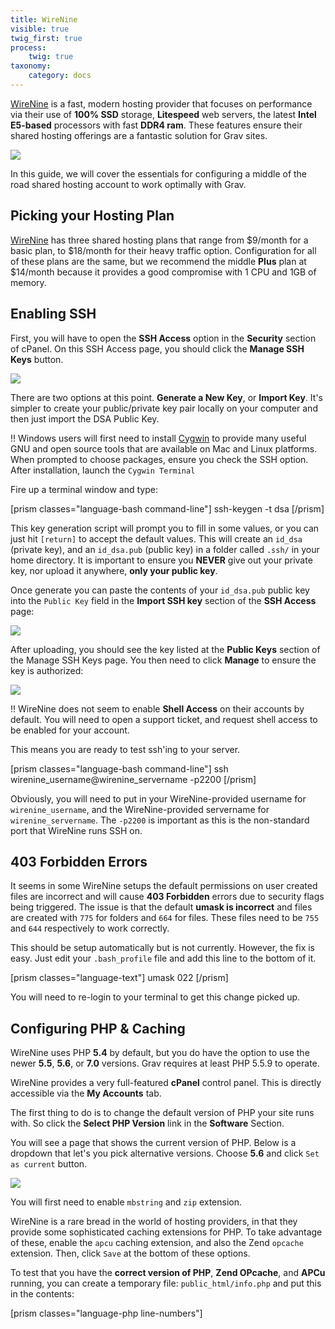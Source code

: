 ```yaml
---
title: WireNine
visible: true
twig_first: true
process:
    twig: true
taxonomy:
    category: docs
---
```


[WireNine](https://my.wirenine.com/aff.php?aff=023) is a fast, modern hosting provider that focuses on performance via their use of **100% SSD** storage, **Litespeed** web servers, the latest **Intel E5-based** processors with fast **DDR4 ram**. These features ensure their shared hosting offerings are a fantastic solution for Grav sites.

![](wirenine.png)

In this guide, we will cover the essentials for configuring a middle of the road shared hosting account to work optimally with Grav.

## Picking your Hosting Plan

[WireNine](https://my.wirenine.com/aff.php?aff=023) has three shared hosting plans that range from $9/month for a basic plan, to $18/month for their heavy traffic option.  Configuration for all of these plans are the same, but we recommend the middle **Plus** plan at $14/month because it provides a good compromise with 1 CPU and 1GB of memory.

## Enabling SSH

First, you will have to open the **SSH Access** option in the **Security** section of cPanel. On this SSH Access page, you should click the **Manage SSH Keys** button.

![](manage-ssh-keys.png)

There are two options at this point.  **Generate a New Key**, or **Import Key**. It's simpler to create your public/private key pair locally on your computer and then just import the DSA Public Key.

!! Windows users will first need to install [Cygwin](https://www.cygwin.com/) to provide many useful GNU and open source tools that are available on Mac and Linux platforms. When prompted to choose packages, ensure you check the SSH option. After installation, launch the `Cygwin Terminal`

Fire up a terminal window and type:

[prism classes="language-bash command-line"]
ssh-keygen -t dsa
[/prism]

This key generation script will prompt you to fill in some values, or you can just hit `[return]` to accept the default values.  This will create an `id_dsa` (private key), and an `id_dsa.pub` (public key) in a folder called `.ssh/` in your home directory. It is important to ensure you **NEVER** give out your private key, nor upload it anywhere, **only your public key**.

Once generate you can paste the contents of your `id_dsa.pub` public key into the `Public Key` field in the **Import SSH key** section of the **SSH Access** page:

![](ssh-public-key.png)

After uploading, you should see the key listed at the **Public Keys** section of the Manage SSH Keys page.  You then need to click **Manage** to ensure the key is authorized:

![](authorized-keys.png)

!! WireNine does not seem to enable **Shell Access** on their accounts by default.  You will need to open a support ticket, and request shell access to be enabled for your account.

This means you are ready to test ssh'ing to your server.

[prism classes="language-bash command-line"]
ssh wirenine_username@wirenine_servername -p2200
[/prism]

Obviously, you will need to put in your WireNine-provided username for `wirenine_username`, and the WireNine-provided servername for `wirenine_servername`.  The `-p2200` is important as this is the non-standard port that WireNine runs SSH on.

## 403 Forbidden Errors

It seems in some WireNine setups the default permissions on user created files are incorrect and will cause **403 Forbidden** errors due to security flags being triggered.  The issue is that the default **umask is incorrect** and files are created with `775` for folders and `664` for files.  These files need to be `755` and `644` respectively to work correctly.

This should be setup automatically but is not currently.  However, the fix is easy.  Just edit your `.bash_profile` file and add this line to the bottom of it.

[prism classes="language-text"]
umask 022
[/prism]

You will need to re-login to your terminal to get this change picked up.

## Configuring PHP & Caching

WireNine uses PHP **5.4** by default, but you do have the option to use the newer **5.5**, **5.6**, or **7.0** versions. Grav requires at least PHP 5.5.9 to operate.

WireNine provides a very full-featured **cPanel** control panel. This is directly accessible via the **My Accounts** tab.

The first thing to do is to change the default version of PHP your site runs with. So click the **Select PHP Version** link in the **Software** Section.

You will see a page that shows the current version of PHP.  Below is a dropdown that let's you pick alternative versions.  Choose **5.6** and click `Set as current` button.

![](php-settings.png)

You will first need to enable `mbstring` and `zip` extension.

WireNine is a rare bread in the world of hosting providers, in that they provide some sophisticated caching extensions for PHP.  To take advantage of these, enable the `apcu` caching extension, and also the Zend `opcache` extension.  Then, click `Save` at the bottom of these options.

To test that you have the **correct version of PHP**, **Zend OPcache**, and **APCu** running, you can create a temporary file: `public_html/info.php` and put this in the contents:

[prism classes="language-php line-numbers"]
<?php phpinfo();
[/prism]

Save the file and point your browser to this info.php file on your site, and you should be greeted with PHP information reflecting the version you selected earlier:

![](php-info1.png)

You should also be able to scroll down and see **Zend OPcache** listed in the **zend engine** block, and an **APCu** section below it:

![](php-info2.png)

## Install and Test Grav

Using your new found SSH capabilities, let's SSH to your WireNine server (if you are not already there) and download the latest version of Grav, unzip it and test it out!

We will extract Grav into a `/grav` subfolder, but you could unzip directly into the root of your `~/public_html/` folder to ensure Grav is accessible directly.

[prism classes="language-bash command-line"]
cd ~/public_html
wget https://getgrav.org/download/core/grav/latest
unzip grav-v{{ grav_version }}.zip
[/prism]

You should now be able to point your browser to `http://mywirenineserver.com/grav` using the appropriate URL of course.

Because you have followed these instructions diligently, you will also be able to use the [Grav CLI](../../advanced/grav-cli) and [Grav GPM](../../advanced/grav-gpm) commands such as:

[prism classes="language-bash command-line" cl-output="3-13"]
cd ~/public_html/grav
bin/grav clear-cache

Clearing cache

Cleared:  cache/twig/*
Cleared:  cache/doctrine/*
Cleared:  cache/compiled/*
Cleared:  cache/validated-*
Cleared:  images/*
Cleared:  assets/*

Touched: /home/your_user/public_html/grav/user/config/system.yaml
[/prism]

## Alternate Install Method: Softaculous

[ui-callout]
[ui-callout-item title="Portal/CMS" position="67%, 20%, se"]
Selecting this category will take you to a page where you can find the Grav CMS.
[/ui-callout-item]
![](soft_1.png)
[/ui-callout]

Available in Cpanel, Softaculous is a quick-and-easy installation method for Grav. You will find it at the bottom of your Cpanel dashboard in the **Portals/CMS** category. Once you have selected that category, you can scroll down and find the Grav entry.

[ui-callout]
[ui-callout-item title="Download" position="67%, 85%, se"]
Selecting the download icon will take you to the product page for Grav.
[/ui-callout-item]
![](soft_2.png)
[/ui-callout]

At this point, you can select the **Download** icon to progress to the main product page for Grav. This page includes additional information, as well as the link where you can install Grav directly to your server.

[ui-callout]
[ui-callout-item title="Download" position="28%, 5%, se"]
Selecting the download icon will take you to the installation page for Grav.
[/ui-callout-item]
![](soft_3.png)
[/ui-callout]

Once there, you can select the blue **Install** button in the upper-left area of the page to begin the installation process. This will take you to a configuration page enabling you to set up your Grav install, including the directory you wish to install it to, and an Admin account so you can hit the ground running in the Grav Admin.

![](soft_4.png)

Once you have configured this page as you would like, you're good to go!
